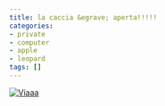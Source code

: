 ```yaml
---
title: la caccia &egrave; aperta!!!!!
categories:
- private
- computer
- apple
- leopard
tags: []
---
```


[![Viaaa]({{site.url}}/images/zerooooo.jpg)]({{site.url}}/images/zerooooo.jpg "Viaaa" )

